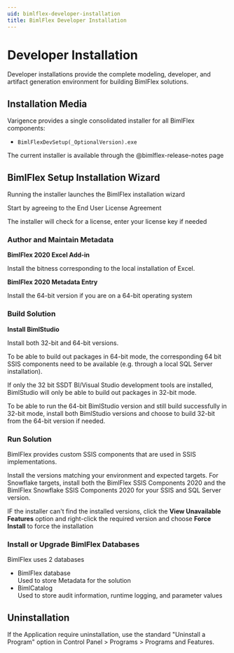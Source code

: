 ```yaml
---
uid: bimlflex-developer-installation
title: BimlFlex Developer Installation
---
```

# Developer Installation

<!-- TODO Legacy, to be deleted -->

Developer installations provide the complete modeling, developer, and artifact generation environment for building BimlFlex solutions.

## Installation Media

Varigence provides a single consolidated installer for all BimlFlex components:

* `BimlFlexDevSetup(_OptionalVersion).exe`

The current installer is available through the @bimlflex-release-notes page

## BimlFlex Setup Installation Wizard

Running the installer launches the BimlFlex installation wizard

Start by agreeing to the End User License Agreement

The installer will check for a license, enter your license key if needed

### Author and Maintain Metadata

**BimlFlex 2020 Excel Add-in**

Install the bitness corresponding to the local installation of Excel.

**BimlFlex 2020 Metadata Entry**

Install the 64-bit version if you are on a 64-bit operating system

### Build Solution

**Install BimlStudio**

Install both 32-bit and 64-bit versions.

To be able to build out packages in 64-bit mode, the corresponding 64 bit SSIS components need to be available (e.g. through a local SQL Server installation).

If only the 32 bit SSDT BI/Visual Studio development tools are installed, BimlStudio will only be able to build out packages in 32-bit mode.

To be able to run the 64-bit BimlStudio version and still build successfully in 32-bit mode, install both BimlStudio versions and choose to build 32-bit from the 64-bit version if needed.

### Run Solution

BimlFlex provides custom SSIS components that are used in SSIS implementations.

Install the versions matching your environment and expected targets. For Snowflake targets, install both the BimlFlex SSIS Components 2020 and the BimlFlex Snowflake SSIS Components 2020 for your SSIS and SQL Server version.

IF the installer can't find the installed versions, click the **View Unavailable Features** option and right-click the required version and choose **Force Install** to force the installation

### Install or Upgrade BimlFlex Databases

BimlFlex uses 2 databases

* BimlFlex database  
    Used to store Metadata for the solution
* BimlCatalog  
    Used to store audit information, runtime logging, and parameter values

## Uninstallation

If the Application require uninstallation, use the standard "Uninstall a Program" option in Control Panel > Programs > Programs and Features.
